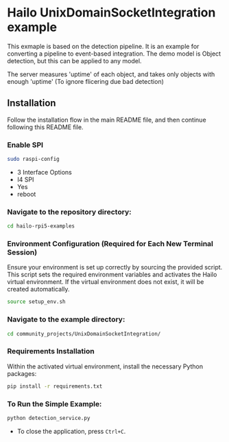 # Hailo UnixDomainSocketIntegration example

This exmaple is based on the detection pipeline. It is an example for converting a pipeline to event-based integration. 
The demo model is Object detection, but this can be applied to any model.

The server measures 'uptime' of each object, and takes only objects with enough 'uptime' (To ignore flicering due bad detection) 

## Installation
Follow the installation flow in the main README file, and then continue following this README file.

### Enable SPI
```bash
sudo raspi-config
```

- 3 Interface Options
- I4 SPI
- Yes
- reboot


### Navigate to the repository directory:
```bash
cd hailo-rpi5-examples
```

### Environment Configuration  (Required for Each New Terminal Session)
Ensure your environment is set up correctly by sourcing the provided script. This script sets the required environment variables and activates the Hailo virtual environment. If the virtual environment does not exist, it will be created automatically.
```bash
source setup_env.sh
```
### Navigate to the example directory:
```bash
cd community_projects/UnixDomainSocketIntegration/
```
### Requirements Installation
Within the activated virtual environment, install the necessary Python packages:
```bash
pip install -r requirements.txt
```

### To Run the Simple Example:
```bash
python detection_service.py
```
- To close the application, press `Ctrl+C`.
